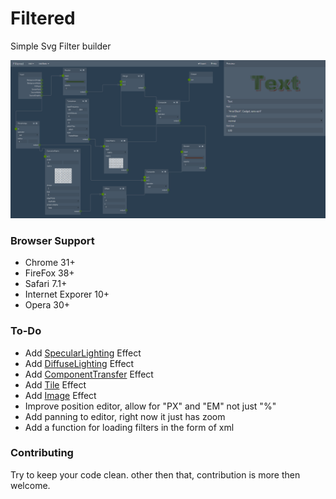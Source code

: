 # Filtered
Simple Svg Filter builder

![screenshot](./screenshot.png)

### Browser Support
- Chrome 31+
- FireFox 38+
- Safari 7.1+
- Internet Exporer 10+
- Opera 30+

### To-Do
 - Add [SpecularLighting](http://www.w3.org/TR/SVG/filters.html#feSpecularLightingElement) Effect
 - Add [DiffuseLighting](http://www.w3.org/TR/SVG/filters.html#feDiffuseLightingElement) Effect
 - Add [ComponentTransfer](http://www.w3.org/TR/SVG/filters.html#feComponentTransferElement) Effect
 - Add [Tile](http://www.w3.org/TR/SVG/filters.html#feTileElement) Effect
 - Add [Image](http://www.w3.org/TR/SVG/filters.html#feImageElement) Effect
 - Improve position editor, allow for "PX" and "EM" not just "%"
 - Add panning to editor, right now it just has zoom
 - Add a function for loading filters in the form of xml

### Contributing
Try to keep your code clean.
other then that, contribution is more then welcome.